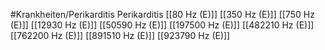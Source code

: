 #Krankheiten/Perikarditis
Perikarditis
[[80 Hz (E)]]
[[350 Hz (E)]]
[[750 Hz (E)]]
[[12930 Hz (E)]]
[[50590 Hz (E)]]
[[197500 Hz (E)]]
[[482210 Hz (E)]]
[[762200 Hz (E)]]
[[891510 Hz (E)]]
[[923790 Hz (E)]]